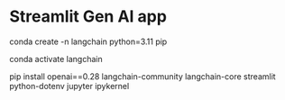 # Streamlit Gen AI app

conda create -n langchain python=3.11 pip

conda activate langchain

pip install openai==0.28 langchain-community langchain-core streamlit python-dotenv jupyter ipykernel